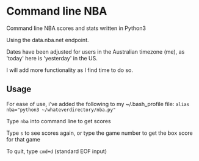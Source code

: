 # Command line NBA
Command line NBA scores and stats written in Python3

Using the data.nba.net endpoint.

Dates have been adjusted for users in the Australian timezone (me), as 'today' here is 'yesterday' in the US.

I will add more functionality as I find time to do so.

## Usage

For ease of use, i've added the following to my ~/.bash_profile file:
`alias nba="python3 ~/whateverdirectory/nba.py"`

Type `nba` into command line to get scores

Type `s` to see scores again, or type the game number to get the box score for that game

To quit, type `cmd+d` (standard EOF input)

